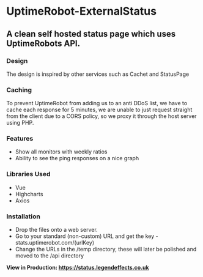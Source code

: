 # UptimeRobot-ExternalStatus

## A clean self hosted status page which uses UptimeRobots API.

### Design
The design is inspired by other services such as Cachet and StatusPage

### Caching
To prevent UptimeRobot from adding us to an anti DDoS list, we have to cache each response for 5 minutes, we are unable to just request straight from the client due to a CORS policy, so we proxy it through the host server using PHP. 


### Features
* Show all monitors with weekly ratios
* Ability to see the ping responses on a nice graph


### Libraries Used
* Vue
* Highcharts
* Axios


### Installation
* Drop the files onto a web server.
* Go to your standard (non-custom) URL and get the key - stats.uptimerobot.com/(urlKey)
* Change the URLs in the /temp directory, these will later be polished and moved to the /api directory


**View in Production: https://status.legendeffects.co.uk**
